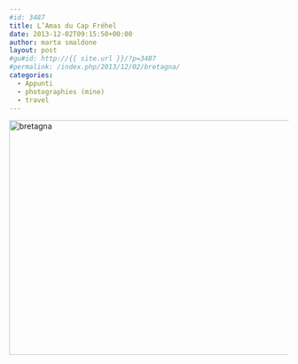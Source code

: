 ```yaml
---
#id: 3487
title: L’Amas du Cap Fréhel
date: 2013-12-02T09:15:50+00:00
author: marta smaldone
layout: post
#gu#id: http://{{ site.url }}/?p=3487
#permalink: /index.php/2013/12/02/bretagna/
categories:
  - Appunti
  - photographies (mine)
  - travel
---
```

<img class="aligncenter wp-image-3488" src="{{ site.url }}/images/uploads/2016/09/bretagna.jpg" alt="bretagna" width="650" height="423" srcset="{{ site.url }}/images/uploads/2016/09/bretagna.jpg 1144w, {{ site.url }}/images/uploads/2016/09/bretagna-300x195.jpg 300w, {{ site.url }}/images/uploads/2016/09/bretagna-768x499.jpg 768w, {{ site.url }}/images/uploads/2016/09/bretagna-1024x666.jpg 1024w" sizes="(max-width: 650px) 100vw, 650px" />